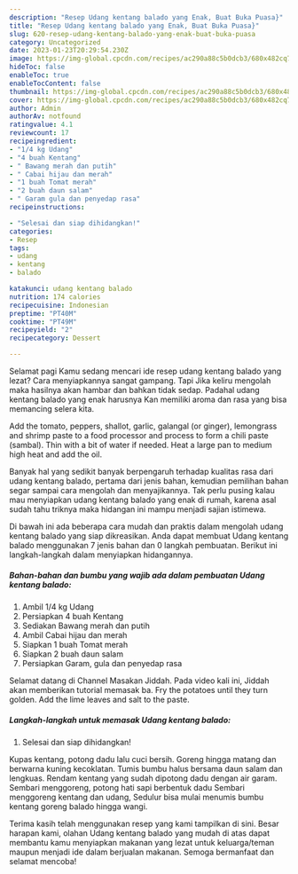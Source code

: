 ```yaml
---
description: "Resep Udang kentang balado yang Enak, Buat Buka Puasa}"
title: "Resep Udang kentang balado yang Enak, Buat Buka Puasa}"
slug: 620-resep-udang-kentang-balado-yang-enak-buat-buka-puasa
category: Uncategorized
date: 2023-01-23T20:29:54.230Z
image: https://img-global.cpcdn.com/recipes/ac290a88c5b0dcb3/680x482cq70/udang-kentang-balado-foto-resep-utama.jpg
hideToc: false
enableToc: true
enableTocContent: false
thumbnail: https://img-global.cpcdn.com/recipes/ac290a88c5b0dcb3/680x482cq70/udang-kentang-balado-foto-resep-utama.jpg
cover: https://img-global.cpcdn.com/recipes/ac290a88c5b0dcb3/680x482cq70/udang-kentang-balado-foto-resep-utama.jpg
author: Admin
authorAv: notfound
ratingvalue: 4.1
reviewcount: 17
recipeingredient:
- "1/4 kg Udang"
- "4 buah Kentang"
- " Bawang merah dan putih"
- " Cabai hijau dan merah"
- "1 buah Tomat merah"
- "2 buah daun salam"
- " Garam gula dan penyedap rasa"
recipeinstructions:

- "Selesai dan siap dihidangkan!"
categories:
- Resep
tags:
- udang
- kentang
- balado

katakunci: udang kentang balado 
nutrition: 174 calories
recipecuisine: Indonesian
preptime: "PT40M"
cooktime: "PT49M"
recipeyield: "2"
recipecategory: Dessert

---
```



Selamat pagi Kamu sedang mencari ide resep udang kentang balado yang lezat? Cara menyiapkannya sangat gampang. Tapi Jika keliru mengolah maka hasilnya akan hambar dan bahkan tidak sedap. Padahal udang kentang balado yang enak harusnya Kan memiliki aroma dan rasa yang bisa memancing selera kita.


Add the tomato, peppers, shallot, garlic, galangal (or ginger), lemongrass and shrimp paste to a food processor and process to form a chili paste (sambal). Thin with a bit of water if needed. Heat a large pan to medium high heat and add the oil.

Banyak hal yang sedikit banyak berpengaruh terhadap kualitas rasa dari udang kentang balado, pertama dari jenis bahan, kemudian pemilihan bahan segar sampai cara mengolah dan menyajikannya. Tak perlu pusing kalau mau menyiapkan udang kentang balado yang enak di rumah, karena asal sudah tahu triknya maka hidangan ini mampu menjadi sajian istimewa.


Di bawah ini ada beberapa cara mudah dan praktis dalam mengolah udang kentang balado yang siap dikreasikan. Anda dapat membuat Udang kentang balado menggunakan 7 jenis bahan dan 0 langkah pembuatan. Berikut ini langkah-langkah dalam menyiapkan hidangannya.

<!--inarticleads1-->

##### Bahan-bahan dan bumbu yang wajib ada dalam pembuatan Udang kentang balado:

1. Ambil 1/4 kg Udang
1. Persiapkan 4 buah Kentang
1. Sediakan  Bawang merah dan putih
1. Ambil  Cabai hijau dan merah
1. Siapkan 1 buah Tomat merah
1. Siapkan 2 buah daun salam
1. Persiapkan  Garam, gula dan penyedap rasa


Selamat datang di Channel Masakan Jiddah. Pada video kali ini, Jiddah akan memberikan tutorial memasak ba. Fry the potatoes until they turn golden. Add the lime leaves and salt to the paste. 

<!--inarticleads2-->

##### Langkah-langkah untuk memasak Udang kentang balado:


1. Selesai dan siap dihidangkan!

Kupas kentang, potong dadu lalu cuci bersih. Goreng hingga matang dan berwarna kuning kecoklatan. Tumis bumbu halus bersama daun salam dan lengkuas. Rendam kentang yang sudah dipotong dadu dengan air garam. Sembari menggoreng, potong hati sapi berbentuk dadu Sembari menggoreng kentang dan udang, Sedulur bisa mulai menumis bumbu kentang goreng balado hingga wangi. 

Terima kasih telah menggunakan resep yang kami tampilkan di sini. Besar harapan kami, olahan Udang kentang balado yang mudah di atas dapat membantu kamu menyiapkan makanan yang lezat untuk keluarga/teman maupun menjadi ide dalam berjualan makanan. Semoga bermanfaat dan selamat mencoba!
